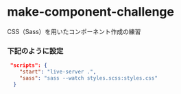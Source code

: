 # make-component-challenge

CSS（Sass）を用いたコンポーネント作成の練習

### 下記のように設定

```json
 "scripts": {
    "start": "live-server .",
    "sass": "sass --watch styles.scss:styles.css"
  }
```
